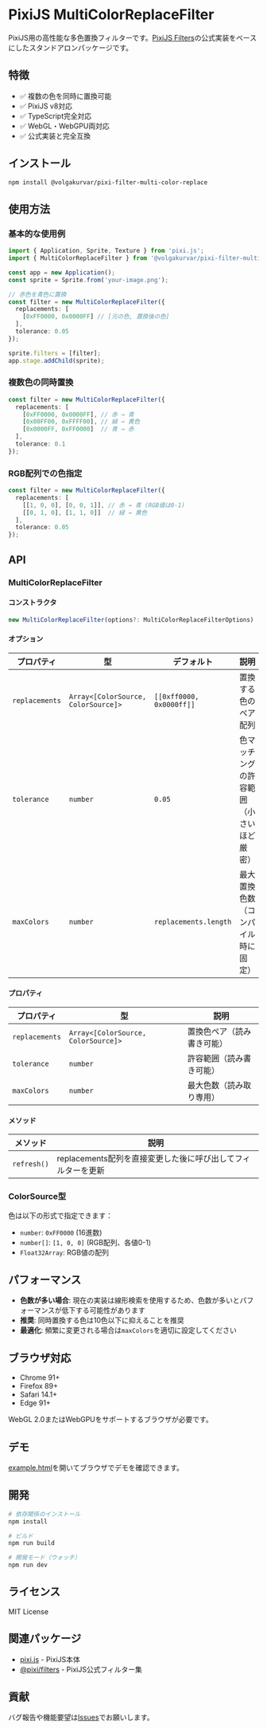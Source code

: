 # PixiJS MultiColorReplaceFilter

PixiJS用の高性能な多色置換フィルターです。[PixiJS Filters](https://github.com/pixijs/filters)の公式実装をベースにしたスタンドアロンパッケージです。

## 特徴

- ✅ 複数の色を同時に置換可能
- ✅ PixiJS v8対応
- ✅ TypeScript完全対応
- ✅ WebGL・WebGPU両対応
- ✅ 公式実装と完全互換

## インストール

```bash
npm install @volgakurvar/pixi-filter-multi-color-replace
```

## 使用方法

### 基本的な使用例

```typescript
import { Application, Sprite, Texture } from 'pixi.js';
import { MultiColorReplaceFilter } from '@volgakurvar/pixi-filter-multi-color-replace';

const app = new Application();
const sprite = Sprite.from('your-image.png');

// 赤色を青色に置換
const filter = new MultiColorReplaceFilter({
  replacements: [
    [0xFF0000, 0x0000FF] // [元の色, 置換後の色]
  ],
  tolerance: 0.05
});

sprite.filters = [filter];
app.stage.addChild(sprite);
```

### 複数色の同時置換

```typescript
const filter = new MultiColorReplaceFilter({
  replacements: [
    [0xFF0000, 0x0000FF], // 赤 → 青
    [0x00FF00, 0xFFFF00], // 緑 → 黄色
    [0x0000FF, 0xFF0000]  // 青 → 赤
  ],
  tolerance: 0.1
});
```

### RGB配列での色指定

```typescript
const filter = new MultiColorReplaceFilter({
  replacements: [
    [[1, 0, 0], [0, 0, 1]], // 赤 → 青 (RGB値は0-1)
    [[0, 1, 0], [1, 1, 0]]  // 緑 → 黄色
  ],
  tolerance: 0.05
});
```

## API

### MultiColorReplaceFilter

#### コンストラクタ

```typescript
new MultiColorReplaceFilter(options?: MultiColorReplaceFilterOptions)
```

#### オプション

| プロパティ | 型 | デフォルト | 説明 |
|-----------|-----|----------|-----|
| `replacements` | `Array<[ColorSource, ColorSource]>` | `[[0xff0000, 0x0000ff]]` | 置換する色のペア配列 |
| `tolerance` | `number` | `0.05` | 色マッチングの許容範囲（小さいほど厳密） |
| `maxColors` | `number` | `replacements.length` | 最大置換色数（コンパイル時に固定） |

#### プロパティ

| プロパティ | 型 | 説明 |
|-----------|-----|-----|
| `replacements` | `Array<[ColorSource, ColorSource]>` | 置換色ペア（読み書き可能） |
| `tolerance` | `number` | 許容範囲（読み書き可能） |
| `maxColors` | `number` | 最大色数（読み取り専用） |

#### メソッド

| メソッド | 説明 |
|---------|-----|
| `refresh()` | replacements配列を直接変更した後に呼び出してフィルターを更新 |

### ColorSource型

色は以下の形式で指定できます：

- `number`: `0xFF0000` (16進数)
- `number[]`: `[1, 0, 0]` (RGB配列、各値0-1)
- `Float32Array`: RGB値の配列

## パフォーマンス

- **色数が多い場合**: 現在の実装は線形検索を使用するため、色数が多いとパフォーマンスが低下する可能性があります
- **推奨**: 同時置換する色は10色以下に抑えることを推奨
- **最適化**: 頻繁に変更される場合は`maxColors`を適切に設定してください

## ブラウザ対応

- Chrome 91+
- Firefox 89+
- Safari 14.1+
- Edge 91+

WebGL 2.0またはWebGPUをサポートするブラウザが必要です。

## デモ

[example.html](./example.html)を開いてブラウザでデモを確認できます。

## 開発

```bash
# 依存関係のインストール
npm install

# ビルド
npm run build

# 開発モード（ウォッチ）
npm run dev
```

## ライセンス

MIT License

## 関連パッケージ

- [pixi.js](https://pixijs.com/) - PixiJS本体
- [@pixi/filters](https://github.com/pixijs/filters) - PixiJS公式フィルター集

## 貢献

バグ報告や機能要望は[Issues](https://github.com/your-username/pixi-filter-multi-color-replace/issues)でお願いします。